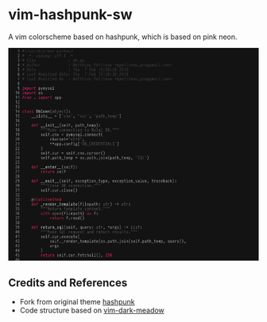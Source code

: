 # vim-hashpunk-sw
A vim colorscheme based on hashpunk, which is based on pink neon.  

![Alt text](https://github.com/smallwat3r/vim-hashpunk-sw/blob/master/screenshot/python.png)

## Credits and References ##
* Fork from original theme [hashpunk](https://github.com/abnt713/vim-hashpunk)
* Code structure based on [vim-dark-meadow](https://github.com/jliu2179/vim-dark-meadow)
